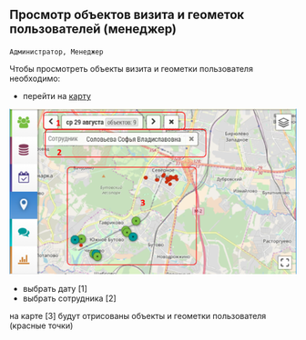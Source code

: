 ## Просмотр объектов визита и геометок пользователей (менеджер)

`Администратор, Менеджер`

Чтобы просмотреть объекты визита и геометки пользователя необходимо:

- перейти на [карту](map.md) 

![](../images/map-users.png)

- выбрать дату [1]
- выбрать сотрудника [2]

на карте [3] будут отрисованы объекты и геометки пользователя (красные точки)
 